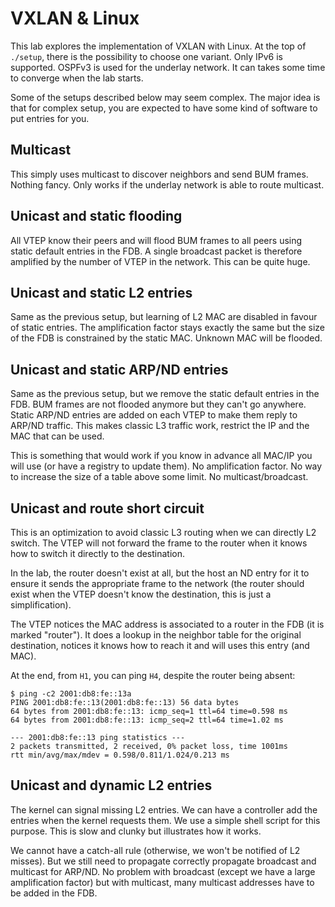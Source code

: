 # VXLAN & Linux

This lab explores the implementation of VXLAN with Linux. At the top
of `./setup`, there is the possibility to choose one variant. Only
IPv6 is supported. OSPFv3 is used for the underlay network. It can
takes some time to converge when the lab starts.

Some of the setups described below may seem complex. The major idea is
that for complex setup, you are expected to have some kind of software
to put entries for you.

## Multicast

This simply uses multicast to discover neighbors and send BUM
frames. Nothing fancy. Only works if the underlay network is able to
route multicast.

## Unicast and static flooding

All VTEP know their peers and will flood BUM frames to all peers using
static default entries in the FDB. A single broadcast packet is
therefore amplified by the number of VTEP in the network. This can be
quite huge.

## Unicast and static L2 entries

Same as the previous setup, but learning of L2 MAC are disabled in
favour of static entries. The amplification factor stays exactly the
same but the size of the FDB is constrained by the static MAC. Unknown
MAC will be flooded.

## Unicast and static ARP/ND entries

Same as the previous setup, but we remove the static default entries
in the FDB. BUM frames are not flooded anymore but they can't go
anywhere. Static ARP/ND entries are added on each VTEP to make them
reply to ARP/ND traffic. This makes classic L3 traffic work, restrict
the IP and the MAC that can be used.

This is something that would work if you know in advance all MAC/IP
you will use (or have a registry to update them). No amplification
factor. No way to increase the size of a table above some limit. No
multicast/broadcast.

## Unicast and route short circuit

This is an optimization to avoid classic L3 routing when we can
directly L2 switch. The VTEP will not forward the frame to the router
when it knows how to switch it directly to the destination.

In the lab, the router doesn't exist at all, but the host an ND entry
for it to ensure it sends the appropriate frame to the network (the
router should exist when the VTEP doesn't know the destination, this
is just a simplification).

The VTEP notices the MAC address is associated to a router in the FDB
(it is marked "router"). It does a lookup in the neighbor table for
the original destination, notices it knows how to reach it and will
uses this entry (and MAC).

At the end, from `H1`, you can ping `H4`, despite the router being
absent:

    $ ping -c2 2001:db8:fe::13a
    PING 2001:db8:fe::13(2001:db8:fe::13) 56 data bytes
    64 bytes from 2001:db8:fe::13: icmp_seq=1 ttl=64 time=0.598 ms
    64 bytes from 2001:db8:fe::13: icmp_seq=2 ttl=64 time=1.02 ms
    
    --- 2001:db8:fe::13 ping statistics ---
    2 packets transmitted, 2 received, 0% packet loss, time 1001ms
    rtt min/avg/max/mdev = 0.598/0.811/1.024/0.213 ms

## Unicast and dynamic L2 entries

The kernel can signal missing L2 entries. We can have a controller add
the entries when the kernel requests them. We use a simple shell
script for this purpose. This is slow and clunky but illustrates how
it works.

We cannot have a catch-all rule (otherwise, we won't be notified of L2
misses). But we still need to propagate correctly propagate broadcast
and multicast for ARP/ND. No problem with broadcast (except we have a
large amplification factor) but with multicast, many multicast
addresses have to be added in the FDB.
